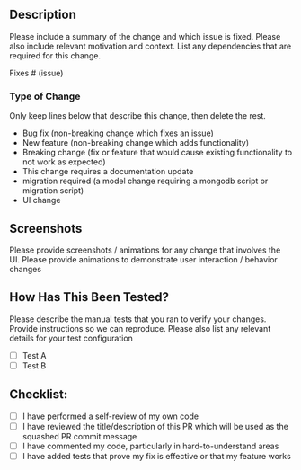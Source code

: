 ## Description

Please include a summary of the change and which issue is fixed. Please also include relevant motivation and context. List any dependencies that are required for this change.

Fixes # (issue)

### Type of Change

Only keep lines below that describe this change, then delete the rest.

- Bug fix (non-breaking change which fixes an issue)
- New feature (non-breaking change which adds functionality)
- Breaking change (fix or feature that would cause existing functionality to not work as expected)
- This change requires a documentation update
- migration required (a model change requiring a mongodb script or migration script)
- UI change

## Screenshots

Please provide screenshots / animations for any change that involves the UI.  Please provide animations to demonstrate user interaction / behavior changes

## How Has This Been Tested?

Please describe the manual tests that you ran to verify your changes. Provide instructions so we can reproduce. Please also list any relevant details for your test configuration

- [ ] Test A
- [ ] Test B

## Checklist:

- [ ] I have performed a self-review of my own code
- [ ] I have reviewed the title/description of this PR which will be used as the squashed PR commit message
- [ ] I have commented my code, particularly in hard-to-understand areas
- [ ] I have added tests that prove my fix is effective or that my feature works
